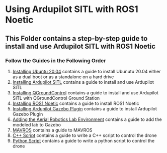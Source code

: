 # Using Ardupilot SITL with ROS1 Noetic
## This Folder contains a step-by-step guide to install and use Ardupilot SITL with ROS1 Noetic
### Follow the Guides in the Following Order
1. [Installing Ubuntu 20.04](Ubuntu_20.04_Installation.md) contains a guide to install Ubunutu 20.04 either as a dual boot or as a standalone on a hard drive
2. [Installing Ardupilot SITL](Ardupilot_SITL_Installation.md) contains a guide to install and use Ardupilot SITL
3. [Installing QGroundControl](QGroundControl_Installation.md) contains a guide to install and use Ardupilot SITL with QGroundControl Ground Station
4. [Installing ROS1 Noetic](ROS1_Installation.md) contains a guide to install ROS1 Noetic
5. [Installing Ardupilot Gazebo Plugin](Ardupilot_Gazebo_Plugin.md) contains a guide to install Ardupilot Gazebo Plugin
6. [Adding the Aerial Robotics Lab Environment](Adding_Lab_Environment.md) contains a guide to add the modeled lab to Gazebo
7. [MAVROS](MAVROS.md) contains a guide to MAVROS
8. [C++ Script](C++_Scripts.md) contains a guide to write a C++ script to control the drone
9. [Python Script](Python_Scripts.md) contains a guide to write a python script to control the drone